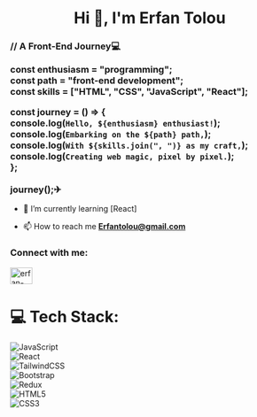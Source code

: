 <h1 align="center" color="red">Hi 👋, I'm Erfan Tolou</h1>
<h3 align="left">
// A Front-End Journey💻<br />

const enthusiasm = "programming";<br />
const path = "front-end development";<br />
const skills = ["HTML", "CSS", "JavaScript", "React"];<br />

const journey = () => {<br />
console.log(`Hello, ${enthusiasm} enthusiast!`);<br />
console.log(`Embarking on the ${path} path,`);<br />
console.log(`With ${skills.join(", ")} as my craft,`);<br />
console.log(`Creating web magic, pixel by pixel.`);<br />
};<br />
<br />
journey();✈<br />

</h3>

- 🔭 I’m currently learning [React]<br />

- 📫 How to reach me **Erfantolou@gmail.com**<br />

<h3 align="left">Connect with me:</h3>
<p align="left">
<a href="https://www.linkedin.com/in/erfantolouasl/" target="blank"><img align="center" src="https://raw.githubusercontent.com/rahuldkjain/github-profile-readme-generator/master/src/images/icons/Social/linked-in-alt.svg" alt="erfan-tolou" height="30" width="40" /></a>
</p>

# 💻 Tech Stack:

![JavaScript](https://img.shields.io/badge/javascript-%23323330.svg?style=for-the-badge&logo=javascript&logoColor=%23F7DF1E)<br />
![React](https://img.shields.io/badge/react-%2320232a.svg?style=for-the-badge&logo=react&logoColor=%2361DAFB)<br />
![TailwindCSS](https://img.shields.io/badge/tailwindcss-%2338B2AC.svg?style=for-the-badge&logo=tailwind-css&logoColor=white)<br />
![Bootstrap](https://img.shields.io/badge/bootstrap-%238511FA.svg?style=for-the-badge&logo=bootstrap&logoColor=white)<br />
![Redux](https://img.shields.io/badge/redux-%23593d88.svg?style=for-the-badge&logo=redux&logoColor=white)<br />
![HTML5](https://img.shields.io/badge/html5-%23E34F26.svg?style=for-the-badge&logo=html5&logoColor=white)<br />
![CSS3](https://img.shields.io/badge/css3-%231572B6.svg?style=for-the-badge&logo=css3&logoColor=white)<br />
